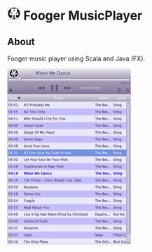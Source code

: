 # ![fplayer logo](images/foogerlogo.png) Fooger MusicPlayer



About
-----

Fooger music player using Scala and Java (FX).

![ScalaFX Player](images/foogerplayer.png)


